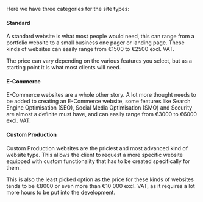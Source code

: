 Here we have three categories for the site types:

#### Standard

A standard website is what most people would need, this can range from a portfolio website to a small business one pager or landing page. These kinds of websites can easily range from €1500 to €2500 excl. VAT.

The price can vary depending on the various features you select, but as a starting point it is what most clients will need.

#### E-Commerce

E-Commerce websites are a whole other story. A lot more thought needs to be added to creating an E-Commerce website, some features like Search Engine Optimisation (SEO), Social Media Optimisation (SMO) and Security are almost a definite must have, and can easily range from €3000 to €6000 excl. VAT.

#### Custom Production

Custom Production websites are the priciest and most advanced kind of website type. This allows the client to request a more specific website equipped with custom functionality that has to be created specifically for them.

This is also the least picked option as the price for these kinds of websites tends to be €8000 or even more than €10 000 excl. VAT, as it requires a lot more hours to be put into the development.